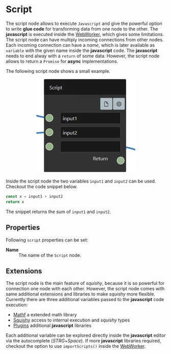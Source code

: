 # Script

The script node allows to execute `Javascript` and give the powerful option to write **glue code** for transforming data from one node to the other. 
The **javascript** is executed inside the [WebWorker](https://developer.mozilla.org/en-US/docs/Web/API/Web_Workers_API), which gives some limitations.
The script node can have multiply incoming connections from other nodes.
Each incoming connection can have a *name*, which is later available as `variable` with the given name inside the **javascript** code.
The **javascript** needs to end alway with a ```return``` of some data. 
However, the script node allows to return a `Promise` for **async** implementations.

The following script node shows a small example.

<p align="center">
    <img alt="Script" src="./assets/documentation/png/script.png">
</p>

Inside the script node the two variables `input1` and `input2` can be used.
Checkout the code snippet below.

```javascript
const x = input1 + input2
return x
```

The snippet returns the sum of ``input1`` and ``input2``.

## Properties

Following `script` properties can be set:

<dl>
  <dt><b>Name</b></dt>
  <dd>The name of the <code>Script</code> node.</dd>
</dl>

## Extensions

The script node is the main feature of *squishy*, because it is so powerful for connection one node with each other. 
However, the script node comes with same additional extensions and libraries to make *squishy* more flexible.
Currently there are three additional variables passed to the **javascript** code execution:

  * [Mathf]() a extended math library
  * [Squishy]() access to internal execution and *squishy* types
  * [Plugins]() additional **javascript** libraries

Each additional variable can be explored directly inside the **javascript** editor via the autocomplete (*STRG*+*Space*).
If more **javascript** libraries required, checkout the option to use `importScripts()` inside the [WebWorker](https://developer.mozilla.org/en-US/docs/Web/API/Web_Workers_API).

